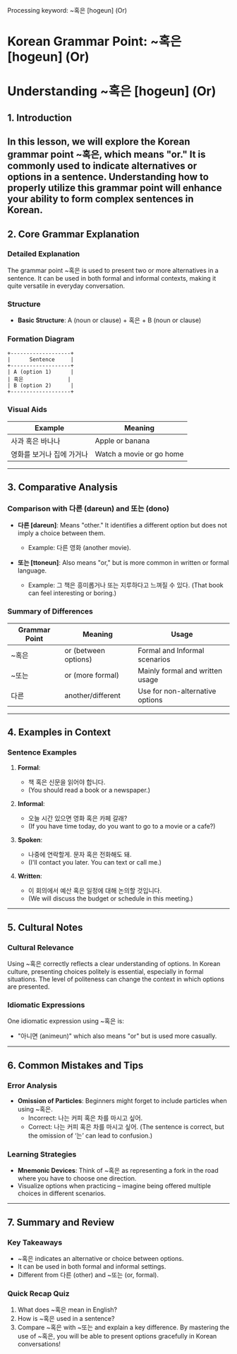 Processing keyword: ~혹은 [hogeun] (Or)
# Korean Grammar Point: ~혹은 [hogeun] (Or)
# Understanding ~혹은 [hogeun] (Or)
## 1. Introduction
In this lesson, we will explore the Korean grammar point ~혹은, which means "or." It is commonly used to indicate alternatives or options in a sentence. Understanding how to properly utilize this grammar point will enhance your ability to form complex sentences in Korean.
---
## 2. Core Grammar Explanation
### Detailed Explanation
The grammar point ~혹은 is used to present two or more alternatives in a sentence. It can be used in both formal and informal contexts, making it quite versatile in everyday conversation.
### Structure
- **Basic Structure**: A (noun or clause) + 혹은 + B (noun or clause)
  
### Formation Diagram
```
+-------------------+
|      Sentence     |
+-------------------+
| A (option 1)      |
| 혹은              |
| B (option 2)      |
+-------------------+
```
### Visual Aids
| Example          | Meaning                   |
|------------------|---------------------------|
| 사과 혹은 바나나 | Apple or banana           |
| 영화를 보거나 집에 가거나 | Watch a movie or go home |
---
## 3. Comparative Analysis
### Comparison with 다른 (dareun) and 또는 (dono)
- **다른 [dareun]**: Means "other." It identifies a different option but does not imply a choice between them. 
  - Example: 다른 영화 (another movie).
  
- **또는 [ttoneun]**: Also means "or," but is more common in written or formal language.
  - Example: 그 책은 흥미롭거나 또는 지루하다고 느껴질 수 있다. (That book can feel interesting or boring.)
### Summary of Differences
| Grammar Point | Meaning              | Usage                           |
|---------------|----------------------|---------------------------------|
| ~혹은         | or (between options) | Formal and Informal scenarios   |
| ~또는         | or (more formal)     | Mainly formal and written usage |
| 다른          | another/different    | Use for non-alternative options |
---
## 4. Examples in Context
### Sentence Examples
1. **Formal**: 
   - 책 혹은 신문을 읽어야 합니다. 
   - (You should read a book or a newspaper.)
  
2. **Informal**: 
   - 오늘 시간 있으면 영화 혹은 카페 갈래? 
   - (If you have time today, do you want to go to a movie or a cafe?)
3. **Spoken**: 
   - 나중에 연락할게. 문자 혹은 전화해도 돼.
   - (I'll contact you later. You can text or call me.)
4. **Written**: 
   - 이 회의에서 예산 혹은 일정에 대해 논의할 것입니다. 
   - (We will discuss the budget or schedule in this meeting.)
---
## 5. Cultural Notes
### Cultural Relevance
Using ~혹은 correctly reflects a clear understanding of options. In Korean culture, presenting choices politely is essential, especially in formal situations. The level of politeness can change the context in which options are presented.
### Idiomatic Expressions
One idiomatic expression using ~혹은 is:
- "아니면 (animeun)" which also means "or" but is used more casually.
  
---
## 6. Common Mistakes and Tips
### Error Analysis
- **Omission of Particles**: Beginners might forget to include particles when using ~혹은.
  - Incorrect: 나는 커피 혹은 차를 마시고 싶어.
  - Correct: 나는 커피 혹은 차를 마시고 싶어. (The sentence is correct, but the omission of ‘는’ can lead to confusion.)
### Learning Strategies
- **Mnemonic Devices**: Think of ~혹은 as representing a fork in the road where you have to choose one direction. 
- Visualize options when practicing – imagine being offered multiple choices in different scenarios.
---
## 7. Summary and Review
### Key Takeaways
- ~혹은 indicates an alternative or choice between options.
- It can be used in both formal and informal settings.
- Different from 다른 (other) and ~또는 (or, formal).
### Quick Recap Quiz
1. What does ~혹은 mean in English?
2. How is ~혹은 used in a sentence?
3. Compare ~혹은 with ~또는 and explain a key difference.
By mastering the use of ~혹은, you will be able to present options gracefully in Korean conversations!
